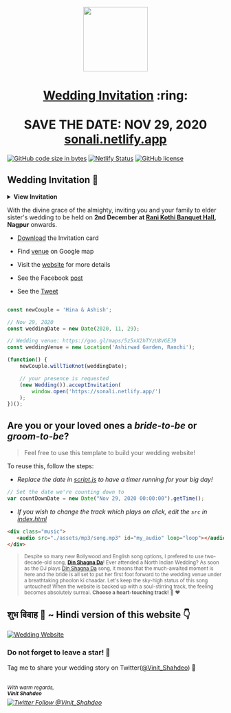 
<p align="center"><a href="https://sonali.netlify.app/"><img src="./assets/wedding.gif" width="150px" height="150px"/></a></p>
<h1 align="center"><a href="https://sonali.netlify.app/">Wedding Invitation</a> :ring: <br> <br> SAVE THE DATE: NOV 29, 2020 <br> <a href="https://sonali.netlify.app/">sonali.netlify.app</a></h1>

[![GitHub code size in bytes](https://img.shields.io/github/languages/code-size/vinitshahdeo/Wedding-Invitation?logo=github)](https://sonali.netlify.app/) [![Netlify Status](https://api.netlify.com/api/v1/badges/e945f101-f434-45e6-8c33-df855c6b2082/deploy-status)](https://app.netlify.com/sites/sonali/deploys) [![GitHub license](https://img.shields.io/github/license/vinitshahdeo/Wedding-Invitation?logo=github)](https://github.com/vinitshahdeo/Wedding-Invitation)

## Wedding Invitation :ring:

<details>
  <summary><strong>View Invitation</strong></summary>
  <a href="https://sonali.netlify.app/"><img src="./assets/img/sonali.jpeg" /></a>
</details>

With the divine grace of the almighty,
inviting you and your family to elder sister's wedding to be held on **2nd December at [Rani Kothi Banquet Hall](https://goo.gl/maps/LSGCr4RjdsAcPD7Y6), Nagpur** onwards.

- [Download](https://github.com/vinitshahdeo/vinitshahdeo/raw/master/docs/Sonali%20%26%20Gagan.pdf) the Invitation card

- Find [venue](https://goo.gl/maps/LSGCr4RjdsAcPD7Y6) on Google map

- Visit the [website](https://sonali.netlify.app/) for more details

- See the Facebook [post](https://www.facebook.com/vinit.shahdeo/posts/3521599654622390)

- See the [Tweet](https://twitter.com/Vinit_Shahdeo/status/1328570280705482752)

```js

const newCouple = 'Hina & Ashish';

// Nov 29, 2020
const weddingDate = new Date(2020, 11, 29);

// Wedding venue: https://goo.gl/maps/5z5xX2hTYzU8VGEJ9
const weddingVenue = new Location('Ashirwad Garden, Ranchi');

(function() {
    newCouple.willTieKnot(weddingDate);

    // your presence is requested
    (new Wedding()).acceptInvitation(
        window.open('https://sonali.netlify.app/')
    );
})();


```

## Are you or your loved ones a *bride-to-be* or *groom-to-be*? 
> Feel free to use this template to build your wedding website!

To reuse this, follow the steps:

- *Replace the date in [script.js](https://github.com/vinitshahdeo/Wedding-Invitation/blob/master/js/script.js#L29) to have a timer running for your big day!*

```js
// Set the date we're counting down to
var countDownDate = new Date("Nov 29, 2020 00:00:00").getTime();
```

- *If you wish to change the track which plays on click, edit the `src` in [index.html](https://github.com/vinitshahdeo/Wedding-Invitation/blob/760c4aa437115fc365f5cb86a4b428b0e292b5ba/index.html#L69)*

```html
<div class="music">
   <audio src="./assets/mp3/song.mp3" id="my_audio" loop="loop"></audio> 
</div>
```

> <sup>Despite so many new Bollywood and English song options, I prefered to use two-decade-old song, **[Din Shagna Da](https://youtu.be/X0MDALpV29s)**! Ever attended a North Indian Wedding? As soon as the DJ plays [Din Shagna Da](https://youtu.be/Mj4eK5YViCs) song, it means that the much-awaited moment is here and the bride is all set to put her first foot forward to the wedding venue under a breathtaking phoolon ki chaadar. Let's keep the sky-high status of this song untouched! When the website is backed up with a soul-stirring track, the feeling becomes absolutely surreal. **Choose a heart-touching track!** :musical_note: :heart: </sup>

## शुभ विवाह 🎉  ~ Hindi version of this website 👇

[![Wedding Website](https://github-readme-stats.vercel.app/api/pin/?username=vinitshahdeo&repo=wedding-website)](https://github.com/vinitshahdeo/wedding-website/)

### Do not forget to leave a star! :hugs:

Tag me to share your wedding story on Twitter([@Vinit_Shahdeo](https://twitter.com/Vinit_Shahdeo)) :yellow_heart:

<br><sup><i>With warm regards,<br>
**Vinit Shahdeo**<i></sup><br>
[![Twitter Follow @Vinit_Shahdeo](https://img.shields.io/twitter/follow/Vinit_Shahdeo?style=social)](https://twitter.com/Vinit_Shahdeo)
